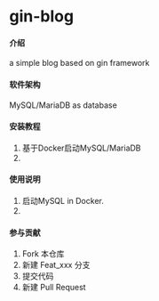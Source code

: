 # gin-blog

#### 介绍
a simple blog based on gin framework

#### 软件架构
MySQL/MariaDB as database


#### 安装教程

1.  基于Docker启动MySQL/MariaDB
2.  

#### 使用说明

1.  启动MySQL in Docker.
2.  

#### 参与贡献

1.  Fork 本仓库
2.  新建 Feat_xxx 分支
3.  提交代码
4.  新建 Pull Request

